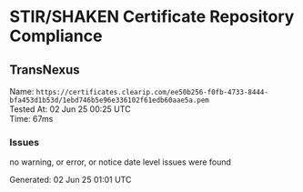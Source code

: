 # STIR/SHAKEN Certificate Repository Compliance

## TransNexus

Name: `https://certificates.clearip.com/ee50b256-f0fb-4733-8444-bfa453d1b53d/1ebd746b5e96e336102f61edb60aae5a.pem`\
Tested At: 02 Jun 25 00:25 UTC\
Time: 67ms

### Issues

no warning, or error, or notice date level issues were found

Generated: 02 Jun 25 01:01 UTC